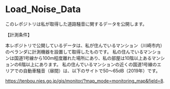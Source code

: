 # Load_Noise_Data

このレポジトリは私が取得した道路騒音に関するデータを公開します。

【計測条件】

本レポジトリで公開しているデータは、私が住んでいるマンション（川崎市内）のベランダに計測機器を設置して取得したものです。
私の住んでいるマンションは国道1号線から100m程度離れた場所にあり、私の部屋は10階以上あるマンションの6階以上にあります。
私の住んでいるマンションの近くの国道1号線のエリアでの自動車騒音（昼間）は、以下のサイトで50～65dB（2019年）です。

https://tenbou.nies.go.jp/gis/monitor/?map_mode=monitoring_map&field=8.
